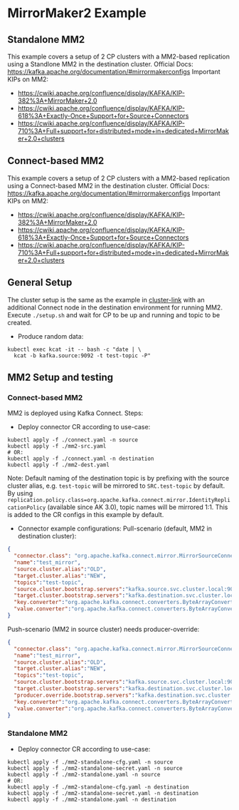 # MirrorMaker2 Example

## Standalone MM2
This example covers a setup of 2 CP clusters with a MM2-based replication using a Standlone MM2 in the destination cluster.
Official Docs: https://kafka.apache.org/documentation/#mirrormakerconfigs
Important KIPs on MM2:
* https://cwiki.apache.org/confluence/display/KAFKA/KIP-382%3A+MirrorMaker+2.0
* https://cwiki.apache.org/confluence/display/KAFKA/KIP-618%3A+Exactly-Once+Support+for+Source+Connectors
* https://cwiki.apache.org/confluence/display/KAFKA/KIP-710%3A+Full+support+for+distributed+mode+in+dedicated+MirrorMaker+2.0+clusters

## Connect-based MM2
This example covers a setup of 2 CP clusters with a MM2-based replication using a Connect-based MM2 in the destination cluster.
Official Docs: https://kafka.apache.org/documentation/#mirrormakerconfigs
Important KIPs on MM2:
* https://cwiki.apache.org/confluence/display/KAFKA/KIP-382%3A+MirrorMaker+2.0
* https://cwiki.apache.org/confluence/display/KAFKA/KIP-618%3A+Exactly-Once+Support+for+Source+Connectors
* https://cwiki.apache.org/confluence/display/KAFKA/KIP-710%3A+Full+support+for+distributed+mode+in+dedicated+MirrorMaker+2.0+clusters

## General Setup
The cluster setup is the same as the example in [cluster-link](../cluster-link) with an additional Connect node in the destination environment for running MM2.
Execute `./setup.sh` and wait for CP to be up and running and topic to be created.

* Produce random data:
```shell
kubectl exec kcat -it -- bash -c "date | \
  kcat -b kafka.source:9092 -t test-topic -P"
```
## MM2 Setup and testing

### Connect-based MM2
MM2 is deployed using Kafka Connect. Steps:
* Deploy connector CR according to use-case:
```shell
kubectl apply -f ./connect.yaml -n source
kubectl apply -f ./mm2-src.yaml
# OR:
kubectl apply -f ./connect.yaml -n destination
kubectl apply -f ./mm2-dest.yaml
```
Note: Default naming of the destination topic is by prefixing with the source cluster alias, e.g. `test-topic` will be mirrored to `SRC.test-topic` by default. By using `replication.policy.class=org.apache.kafka.connect.mirror.IdentityReplicationPolicy` (available since AK 3.0), topic names will be mirrored 1:1. This is added to the CR configs in this example by default.

* Connector example configurations:
Pull-scenario (default, MM2 in destination cluster):
```json
{
  "connector.class": "org.apache.kafka.connect.mirror.MirrorSourceConnector",
  "name":"test_mirror",
  "source.cluster.alias":"OLD",
  "target.cluster.alias":"NEW",
  "topics":"test-topic",
  "source.cluster.bootstrap.servers":"kafka.source.svc.cluster.local:9092",
  "target.cluster.bootstrap.servers":"kafka.destination.svc.cluster.local:9092",
  "key.converter":"org.apache.kafka.connect.converters.ByteArrayConverter",
  "value.converter":"org.apache.kafka.connect.converters.ByteArrayConverter"
}
```

Push-scenario (MM2 in source cluster) needs producer-override:
```json
{
  "connector.class": "org.apache.kafka.connect.mirror.MirrorSourceConnector",
  "name":"test_mirror",
  "source.cluster.alias":"OLD",
  "target.cluster.alias":"NEW",
  "topics":"test-topic",
  "source.cluster.bootstrap.servers":"kafka.source.svc.cluster.local:9092",
  "target.cluster.bootstrap.servers":"kafka.destination.svc.cluster.local:9092",
  "producer.override.bootstrap.servers":"kafka.destination.svc.cluster.local:9092",
  "key.converter":"org.apache.kafka.connect.converters.ByteArrayConverter",
  "value.converter":"org.apache.kafka.connect.converters.ByteArrayConverter"
}
```

### Standalone MM2
* Deploy connector CR according to use-case:
```shell
kubectl apply -f ./mm2-standalone-cfg.yaml -n source
kubectl apply -f ./mm2-standalone-secret.yaml -n source
kubectl apply -f ./mm2-standalone.yaml -n source
# OR:
kubectl apply -f ./mm2-standalone-cfg.yaml -n destination
kubectl apply -f ./mm2-standalone-secret.yaml -n destination
kubectl apply -f ./mm2-standalone.yaml -n destination
```